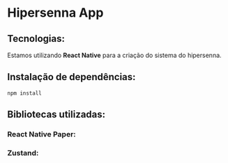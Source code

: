 # Hipersenna App

## Tecnologias:
Estamos utilizando **React Native** para a criação do sistema do hipersenna.

## Instalação de dependências:
```npm install```

## Bibliotecas utilizadas:

### React Native Paper:

### Zustand:


